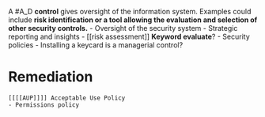 A #A_D **control** gives oversight of the information system. Examples could include **risk identification or a tool allowing the evaluation and selection of other security controls.**
	- Oversight of the security system
	-   Strategic reporting and insights
	-   [[risk assessment]]  **Keyword evaluate**?
	-   Security policies
	- Installing a keycard is a managerial control?
	
	
# Remediation

	[[[[AUP]]]] Acceptable Use Policy 
	- Permissions policy
	